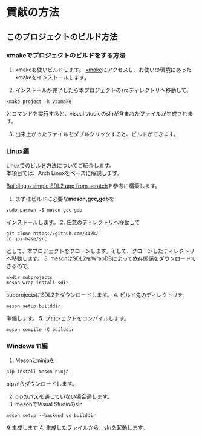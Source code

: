 # 貢献の方法

## このプロジェクトのビルド方法

### xmakeでプロジェクトのビルドをする方法

1. xmakeを使いビルドします。
[xmake](https://xmake.io/#/guide/installation)にアクセスし、お使いの環境にあったxmakeをインストールします。

2. インストールが完了したら本プロジェクトのsrcディレクトリへ移動して、

```shell
xmake project -k vsxmake
```

とコマンドを実行すると、visual studioのslnが含まれたファイルが生成されます。

3. 出来上がったファイルをダブルクリックすると、ビルドができます。

### Linux編

Linuxでのビルド方法についてご紹介します。  
本項目では、Arch Linuxをベースに解説します。  

[Building a simple SDL2 app from scratch](https://mesonbuild.com/GuiTutorial.html)を参考に構築します。  

1. まずはビルドに必要な**meson,gcc,gdb**を

```shell
sudo pacman -S meson gcc gdb
```

インストールします。
2. 任意のディレクトリへ移動して

```shell
git clone https://github.com/312k/
cd gui-base/src
```

として、本プロジェクトをクローンします。そして、クローンしたディレクトリへ移動します。
3. mesonはSDL2をWrapDBによって依存関係をダウンロードできるので、

```shell
mkdir subprojects
meson wrap install sdl2
```

subprojectsにSDL2をダウンロードします。
4. ビルド先のディレクトリを

```shell
meson setup builddir
```

準備します。
5. プロジェクトをコンパイルします。

```shell
meson compile -C builddir
```

### Windows 11編

1. Mesonとninjaを

```shell
pip install meson ninja
```

pipからダウンロードします。

2. pipのパスを通していない場合通します。
3. mesonでVisual Studioのsln

```shell
meson setup --backend vs builddir
```

を生成します
4. 生成したファイルから、slnを起動します。
